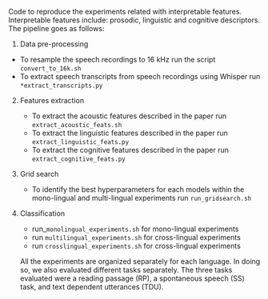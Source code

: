 Code to reproduce the experiments related with interpretable features. Interpretable features include: prosodic, linguistic and cognitive descriptors.
The pipeline goes as follows:

1) Data pre-processing
  - To resample the speech recordings to 16 kHz run the script ```convert_to_16k.sh```
  - To extract speech transcripts from speech recordings using Whisper run ```*extract_transcripts.py```

2) Features extraction 
    - To extract the acoustic features described in the paper run ```extract_acoustic_feats.sh```
    - To extract the linguistic features described in the paper run ```extract_linguistic_feats.py``` 
    - To extract the cognitive features described in the paper run ```extract_cognitive_feats.py```
   
3) Grid search
    - To identify the best hyperparameters for each models within the mono-lingual and multi-lingual experiments run ```run_gridsearch.sh```
   
4) Classification 
   - run_```monolingual_experiments.sh``` for mono-lingual experiments
   - run ```multilingual_experiments.sh``` for cross-lingual experiments 
   - run ```crosslingual_experiments.sh``` for cross-lingual experiments

   All the experiments are organized separately for each language. In doing so, we also evaluated different tasks separately. The three tasks evaluated were a reading passage (RP), a spontaneous speech (SS) task, and text dependent utterances (TDU).